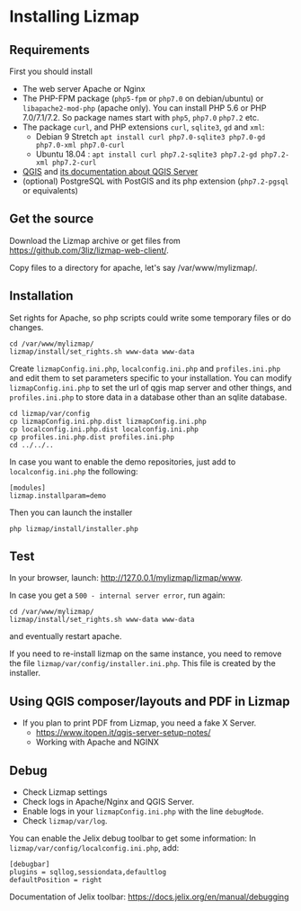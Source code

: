Installing Lizmap
=================


Requirements
------------

First you should install

- The web server Apache or Nginx
- The PHP-FPM package (`php5-fpm` or `php7.0` on debian/ubuntu) or `libapache2-mod-php` (apache only).
  You can install PHP 5.6 or PHP 7.0/7.1/7.2. So package names start with `php5`, `php7.0` `php7.2` etc.
- The package `curl`, and PHP extensions `curl`, `sqlite3`, `gd` and `xml`:
  - Debian 9 Stretch `apt install curl php7.0-sqlite3 php7.0-gd php7.0-xml php7.0-curl`
  - Ubuntu 18.04 : `apt install curl php7.2-sqlite3 php7.2-gd php7.2-xml php7.2-curl`
- [QGIS](http://qgis.org/en/site/forusers/download.html)
and [its documentation about QGIS Server](https://docs.qgis.org/2.18/en/docs/user_manual/working_with_ogc/server/index.html)
- (optional) PostgreSQL with PostGIS and its php extension (`php7.2-pgsql` or equivalents)

Get the source
--------------

Download the Lizmap archive or get files from https://github.com/3liz/lizmap-web-client/.

Copy files to a directory for apache, let's say  /var/www/mylizmap/.


Installation
------------

Set rights for Apache, so php scripts could write some temporary files or do changes.

```
cd /var/www/mylizmap/
lizmap/install/set_rights.sh www-data www-data
```

Create `lizmapConfig.ini.php`, `localconfig.ini.php` and `profiles.ini.php` and edit them
to set parameters specific to your installation. You can modify `lizmapConfig.ini.php`
to set the url of qgis map server and other things, and `profiles.ini.php` to store
data in a database other than an sqlite database.

```
cd lizmap/var/config
cp lizmapConfig.ini.php.dist lizmapConfig.ini.php
cp localconfig.ini.php.dist localconfig.ini.php
cp profiles.ini.php.dist profiles.ini.php
cd ../../..
```
In case you want to enable the demo repositories, just add to ``localconfig.ini.php`` the following:

```
[modules]
lizmap.installparam=demo
```

Then you can launch the installer

```
php lizmap/install/installer.php
```

Test
----

In your browser, launch: http://127.0.0.1/mylizmap/lizmap/www.

In case you get a ``500 - internal server error``, run again:

```
cd /var/www/mylizmap/
lizmap/install/set_rights.sh www-data www-data
```
and eventually restart apache.

If you need to re-install lizmap on the same instance, you need to remove the file `lizmap/var/config/installer.ini.php`. This file is created by the installer.

Using QGIS composer/layouts and PDF in Lizmap
----
* If you plan to print PDF from Lizmap, you need a fake X Server.
  * https://www.itopen.it/qgis-server-setup-notes/
  * Working with Apache and NGINX

Debug
----

* Check Lizmap settings
* Check logs in Apache/Nginx and QGIS Server.
* Enable logs in your `lizmapConfig.ini.php` with the line `debugMode`.
* Check `lizmap/var/log`.

You can enable the Jelix debug toolbar to get some information:
In `lizmap/var/config/localconfig.ini.php`, add:
```
[debugbar]
plugins = sqllog,sessiondata,defaultlog
defaultPosition = right
```
Documentation of Jelix toolbar: https://docs.jelix.org/en/manual/debugging
